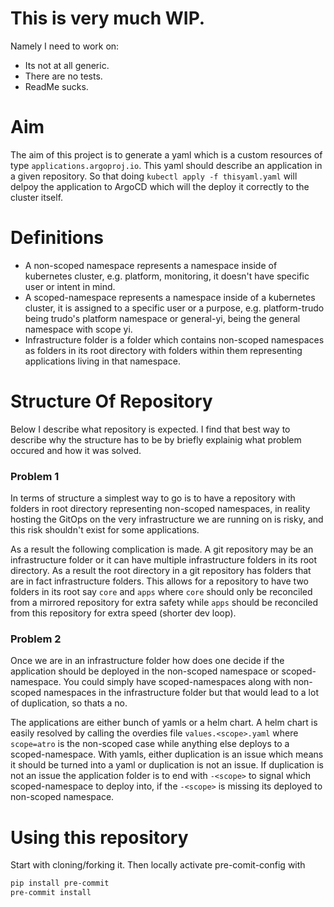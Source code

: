 # This is very much WIP.
Namely I need to work on:

- Its not at all generic.
- There are no tests.
- ReadMe sucks.

# Aim

The aim of this project is to generate a yaml which is a custom resources of type `applications.argoproj.io`. This yaml should describe an application in a given repository. So that doing `kubectl apply -f thisyaml.yaml` will delpoy the application to ArgoCD which will the deploy it correctly to the cluster itself.

# Definitions
- A non-scoped namespace represents a namespace inside of kubernetes cluster, e.g. platform, monitoring, it doesn't have specific user or intent in mind.
- A scoped-namespace represents a namespace inside of a kubernetes cluster, it is assigned to a specific user or a purpose, e.g. platform-trudo being trudo's platform namespace or general-yi, being the general namespace with scope yi.
- Infrastructure folder is a folder which contains non-scoped namespaces as folders in its root directory with folders within them representing applications living in that namespace. 


# Structure Of Repository
Below I describe what repository is expected. I find that best way to describe why the structure has to be by briefly explainig what problem occured and how it was solved.

### Problem 1
In terms of structure a simplest way to go is to have a repository with folders in root directory representing non-scoped namespaces, in reality hosting the GitOps on the very infrastructure we are running on is risky, and this risk shouldn't exist for some applications.

As a result the following complication is made. A git repository may be an infrastructure folder or it can have multiple infrastructure folders in its root directory. As a result the root directory in a git repository has folders that are in fact infrastructure folders. This allows for a repository to have two folders in its root say `core` and `apps` where `core` should only be reconciled from a mirrored repository for extra safety while `apps` should be reconciled from this repository for extra speed (shorter dev loop).


### Problem 2
Once we are in an infrastructure folder how does one decide if the application should be deployed in the non-scoped namespace or scoped-namespace. You could simply have scoped-namespaces along with non-scoped namespaces in the infrastructure folder but that would lead to a lot of duplication, so thats a no.

The applications are either bunch of yamls or a helm chart. A helm chart is easily resolved by calling the overdies file `values.<scope>.yaml` where `scope=atro` is the non-scoped case while anything else deploys to a scoped-namespace. With yamls, either duplication is an issue which means it should be turned into a yaml or duplication is not an issue. If duplication is not an issue the application folder is to end with `-<scope>` to signal which scoped-namespace to deploy into, if the `-<scope>` is missing its deployed to non-scoped namespace.

# Using this repository
Start with cloning/forking it. Then locally activate pre-comit-config with

```bash
pip install pre-commit
pre-commit install
```
